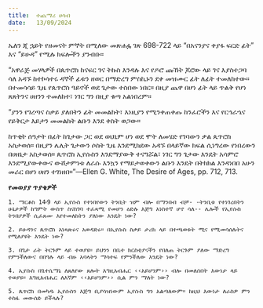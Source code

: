 ```yaml
---
title:  ተጨማሪ ሀሳብ
date:   13/09/2024
---
```


ኤለን ጂ ኋይት የዘመናት ምኞት በሚለው መጽሐፏ ገጽ 698-722 ላይ “በአናንያና ቀያፋ ፍርድ ፊት” እና “ይሁዳ” የሚሉ ክፍሎችን ያንብቡ።

“አዋራጅ መሃላዎች በጴጥሮስ ከናፍር ገና ትኩስ እንዳሉ እና የዶሮ ጩኸት ጆሮው ላይ ገና እያስተጋባ ሳለ አዳኙ ከተኮሳተሩ ዳኞች ፊቱን ዘወር በማድረግ ምስኪኑን ደቀ መዝሙር ፊት ለፊት ተመለከተው። በተመሳሳይ ጊዜ የጴጥሮስ ዓይኖች ወደ ጌታው ተስበው ነበር። በዚያ ጨዋ በሆነ ፊት ላይ ጥልቅ የሆነ ጸጸትንና ሀዘንን ተመለከተ፣ ነገር ግን በዚያ ቁጣ አልነበረም።

“ያንን የገረጣና ስቃይ ያለበትን ፊት መመልከት፣ እነዚያን የሚንቀጠቀጡ ከንፈሮችን እና የርኅራኄና የይቅርታ እይታን መመልከት ልቡን እንደ ቀስት ወጋው።

ከጥቂት ሰዓታት በፊት ከጌታው ጋር ወደ ወህኒም ሆነ ወደ ሞት ለመሄድ የገባውን ቃል ጴጥሮስ አስታወሰ። በዚያን ሌሊት ጌታውን ሶስት ጊዜ እንደሚክደው አዳኙ በላይኛው ክፍል ሲነግረው የነበረውን በሀዘኔታ አስታወሰ። ጴጥሮስ ኢየሱስን እንደማያውቅ ተናግሯል፣ ነገር ግን ጌታው እንዴት አሳምሮ እንደሚያውቀውና ውሸታምነቱ ለራሱ እንኳን የማይታወቀውን ልቡን እንዴት በትክክል እንዳነበበ አሁን መራር በሆነ ሀዘን ተገነዘበ።”—Ellen G. White, The Desire of Ages, pp. 712, 713.

**የመወያያ ጥያቄዎች**

`1. ማርቆስ 14፡9 ላይ ኢየሱስ የተነበየውን ትንቢት ዝም ብሎ በማንበብ ብቻ- -ትንቢቱ የተነገረበትን ሁኔታዎች ከግምት ውስጥ ስናስገባ ተፈጻሚ የመሆን ዕድሉ እጅግ አነስተኛ ሆኖ ሳለ-- ሌሎች የኢየሱስ ትንበያዎች ሲፈጸሙ እየተመለከትን ያለነው እንዴት ነው?`

`2. ይሁዳንና ጴጥሮስ አነጻጽሩና አወዳድሩ። በኢየሱስ ስቃይ ታሪክ ላይ በተጫወቱት ሚና የሚመሳሰሉትና የሚለያዩት እንዴት ነው?`

`3. በጌታ ራት ትርጉም ላይ ተወያዩ። ይህንን በቤተ ክርስቲያናችን የበለጠ ትርጉም ያለው ማድረግ የምንችለውና በበዓሉ ላይ ብዙ አባላትን ማሳተፍ የምንችለው እንዴት ነው?`

`4. ኢየሱስ በጌተሴማኔ ለጸለየው ጸሎት እግዚአብሔር ‹‹አይሆንም›› ብሎ በመለሰበት እውነታ ላይ ተወያዩ። እግዚአብሔር ለእኛም ‹‹አይሆንም›› ሲል ምን ማለት ነው?`

`5. ጴጥሮስ በመካዱ ኢየሱስን እጅግ ቢያሳዝነውም ኢየሱስ ግን አልጣለውም። ከዚህ እውነታ ለራስዎ ምን ተስፋ መውሰድ ይችላሉ?`